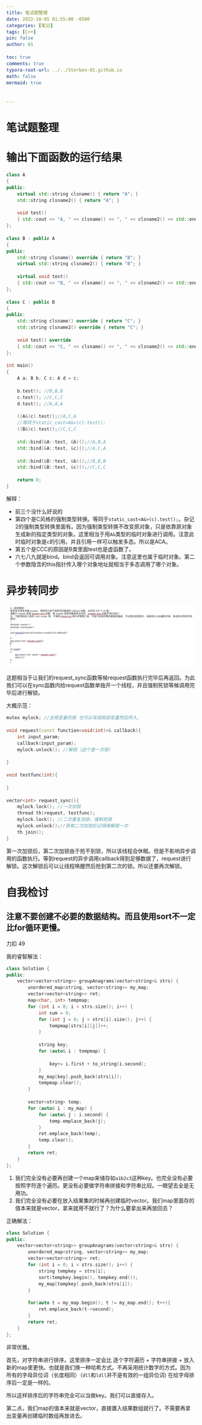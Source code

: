 ```yaml
---
title: 笔试题整理
date: 2022-10-05 01:55:00 -0500
categories: [笔记]
tags: [C++]
pin: false
author: 01

toc: true
comments: true
typora-root-url: ../../Sterben-01.github.io
math: false
mermaid: true
  

---
```


# 笔试题整理

# 输出下面函数的运行结果

```c++
class A
{
public:
    virtual std::string clsname() { return "A"; }
    std::string clsname2() { return "A"; }

    void test()
    { std::cout << "A, " << clsname() << ", " << clsname2() << std::endl; }
};

class B : public A
{
public:
    std::string clsname() override { return "B"; }
    virtual std::string clsname2() { return "B"; }

    virtual void test()
    { std::cout << "B, " << clsname() << ", " << clsname2() << std::endl; }
};

class C : public B
{
public:
    std::string clsname() override { return "C"; }
    std::string clsname2() override { return "C"; }

    void test() override
    { std::cout << "C, " << clsname() << ", " << clsname2() << std::endl; }
};

int main()
{
    A a; B b; C c; A d = c;

    b.test(); //B,B,B
    c.test(); //C,C,C
    d.test(); //A,A,A

    ((A&)c).test();//A,C,A
    //等同于static_cast<A&>(c).test();
    ((B&)c).test();//C,C,C

    std::bind(&A::test, &b)();//A,B,A
    std::bind(&A::test, &c)();//A,C,A

    std::bind(&B::test, &b)();//B,B,B
    std::bind(&B::test, &c)();//C,C,C

    return 0;
}
```

解释：

- 前三个没什么好说的
- 第四个是C风格的强制类型转换。等同于`static_cast<A&>(c).test();`。杂记2的强制类型转换里面有。因为强制类型转换不改变原对象，只是依靠原对象生成新的指定类型的对象。这里相当于用`A&`类型的临时对象进行调用。注意此时临时对象是`c`的引用。并且引用一样可以触发多态。所以是ACA。
- 第五个是CCC的原因是B类里面test也是虚函数了。
- 六七八九就是bind。bind会返回可调用对象。注意这里也属于临时对象。第二个参数隐含的this指针传入哪个对象地址就相当于多态调用了哪个对象。

# 异步转同步

![微信图片_20220915011409](/assets/blog_res/2022-09-15-%E7%AC%94%E8%AF%95%E9%A2%98%E6%95%B4%E7%90%86.assets/%E5%BE%AE%E4%BF%A1%E5%9B%BE%E7%89%87_20220915011409.png)

这题相当于让我们的request_sync函数等候request函数执行完毕后再返回。为此我们可以在sync函数内给request函数单独开一个线程，并且强制死锁等候调用完毕后进行解锁。

大概示范：

```c++
mutex mylock; //全局变量的锁 也可以写成局部变量然后传入。

void request(const function<void(int)>& callback){
    int input_param;
    callback(input_param);
    mylock.unlock(); //解锁（这个是一次锁）

}

void testfunc(int){

}

vector<int> request_sync(){
    mylock.lock(); //一次加锁
    thread th(request, testfunc);
    mylock.lock(); //二次重复加锁，强制死锁
    mylock.unlock();//获取二次加锁后记得再解锁一次
    th.join();
}
```

第一次加锁后，第二次加锁由于抢不到锁，所以该线程会休眠。但是不影响异步调用的函数执行。等到request的异步调用callback得到足够数据了，request进行解锁。这次解锁后可以让线程唤醒然后抢到第二次的锁。所以还要再次解锁。





# 自我检讨

## 注意不要创建不必要的数据结构。而且使用sort不一定比for循环更慢。

力扣 49

我的睿智解法：

```c++
class Solution {
public:
    vector<vector<string>> groupAnagrams(vector<string>& strs) {
        unordered_map<string, vector<string>> my_map;
        vector<vector<string>> ret;
        map<char, int> tempmap;
        for (int i = 0; i < strs.size(); i++) {
            int sum = 0;
            for (int j = 0; j < strs[i].size(); j++) {
                tempmap[strs[i][j]]++;
            }

            string key;
            for (auto& i : tempmap) {

                key+= i.first + to_string(i.second);
            }
            my_map[key].push_back(strs[i]);
            tempmap.clear();
        }

        vector<string> temp;
        for (auto& i : my_map) {
            for (auto& j : i.second) {
                temp.emplace_back(j);
            }
            ret.emplace_back(temp);
            temp.clear();
        }
        return ret;
    }
};

```

1. 我们完全没有必要再创建一个map来储存如`a1b2c3`这种key。也完全没有必要按照字符逐个遍历。更没有必要做字符串拼接和字符串比较。一眼望去全是无用功。
2. 我们完全没有必要在放入结果集的时候再创建临时vector。我们map里面存的值本来就是vector，拿来就用不就行了？为什么要拿出来再放回去？



正确解法：

```c++
class Solution {
public:
    vector<vector<string>> groupAnagrams(vector<string>& strs) {
        unordered_map<string, vector<string>> my_map;
        vector<vector<string>> ret;
        for (int i = 0; i < strs.size(); i++) {
            string tempkey = strs[i];
            sort(tempkey.begin(), tempkey.end());
            my_map[tempkey].push_back(strs[i]);
        }

        for(auto t = my_map.begin(); t != my_map.end(); t++){
            ret.emplace_back(t->second);
        }
        return ret;
    }
};
```

非常优雅。

首先，对字符串进行排序。这里排序一定会比 逐个字符遍历 + 字符串拼接 + 放入新的map里更快。也就是我们换一种哈希方式。不再采用统计数字的方式。因为所有的字母异位词（长度相同）（`dll`和`ldll`并不是有效的一组异位词) 在给字母排序后一定是一样的。

所以这样排序后的字符串完全可以当做key。我们可以直接存入。

第二点，我们map的值本来就是vector，直接置入结果数组就行了。不需要再拿出变量再创建临时数组再放进去。
